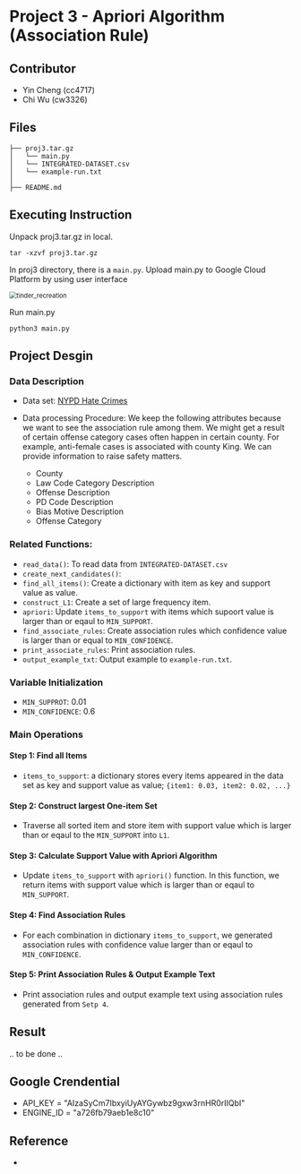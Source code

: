# Project 3 - Apriori Algorithm (Association Rule)

## Contributor
* Yin Cheng (cc4717)
* Chi Wu (cw3326)

## Files
```
├── proj3.tar.gz
│   └── main.py
│   └── INTEGRATED-DATASET.csv
│   └── example-run.txt
│
├── README.md
```

## Executing Instruction

Unpack proj3.tar.gz in local.

```
tar -xzvf proj3.tar.gz
```

In proj3 directory, there is a `main.py`. Upload main.py to Google Cloud Platform by using user interface

<img src="./gcp.png" alt="tinder_recreation" style="zoom:80%;" />

Run main.py

```
python3 main.py
```

## Project Desgin

### Data Description
* Data set: [NYPD Hate Crimes]("https://data.cityofnewyork.us/Public-Safety/NYPD-Hate-Crimes/bqiq-cu78")

* Data processing Procedure: We keep the following attributes because we want to see the association rule among them. We might get a result of certain offense category cases often happen in certain county. For example, anti-female cases is associated with county King. We can provide information to raise safety matters.
    * County
    * Law Code Category Description
    * Offense Description
    * PD Code Description
    * Bias Motive Description
    * Offense Category

### Related Functions:
* `read_data()`: To read data from `INTEGRATED-DATASET.csv`
* `create_next_candidates()`: 
* `find_all_items()`: Create a dictionary with item as key and support value as value.
* `construct_L1`: Create a set of large frequency item.
* `apriori`: Update `items_to_support` with items which supoort value is larger than or eqaul to `MIN_SUPPORT`.
* `find_associate_rules`: Create association rules which confidence value is larger than or equal to `MIN_CONFIDENCE`.
* `print_associate_rules`: Print association rules.
* `output_example_txt`: Output example to `example-run.txt`.

### Variable Initialization
* `MIN_SUPPROT`: 0.01
* `MIN_CONFIDENCE`: 0.6


### Main Operations
#### Step 1: Find all Items
* `items_to_support`: a dictionary stores every items appeared in the data set as key and support value as value; `{item1: 0.03, item2: 0.02, ...}`

#### Step 2: Construct largest One-item Set
* Traverse all sorted item and store item with support value which is larger than or eqaul to the `MIN_SUPPORT` into `L1`.

#### Step 3: Calculate Support Value with Apriori Algorithm
* Update `items_to_support` with `apriori()` function. In this function, we return items with support value which is larger than or eqaul to `MIN_SUPPORT`.

#### Step 4: Find Association Rules
* For each combination in dictionary `items_to_support`, we generated association rules with confidence value larger than or eqaul to `MIN_CONFIDENCE`.

#### Step 5: Print Association Rules & Output Example Text
* Print association rules and output example text using association rules generated from `Setp 4`.


## Result
.. to be done ..


## Google Crendential
* API_KEY = "AIzaSyCm7IbxyiUyAYGywbz9gxw3rnHR0rIIQbI"
* ENGINE_ID = "a726fb79aeb1e8c10"

## Reference
* 